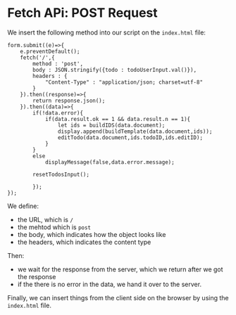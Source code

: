 # Fetch APi: POST Request #
We insert the following method into our script on the `index.html` file:

```
form.submit((e)=>{
	e.preventDefault();
	fetch('/',{
		method : 'post',
		body : JSON.stringify({todo : todoUserInput.val()}),
		headers : {
			"Content-Type" : "application/json; charset=utf-8"
		}
	}).then((response)=>{
		return response.json();
	}).then((data)=>{
		if(!data.error){
			if(data.result.ok == 1 && data.result.n == 1){
				let ids = buildIDS(data.document);
				display.append(buildTemplate(data.document,ids));
				editTodo(data.document,ids.todoID,ids.editID);
			}
		}
		else
			displayMessage(false,data.error.message);

		resetTodosInput();

		});
});
```

We define:
- the URL, which is `/`
- the mehtod which is `post`
- the body, which indicates how the object looks like
- the headers, which indicates the content type

Then:
- we wait for the response from the server, which we return after we got the response
- if the there is no error in the data, we hand it over to the server.

Finally, we can insert things from the client side on the browser by using the `index.html` file.


